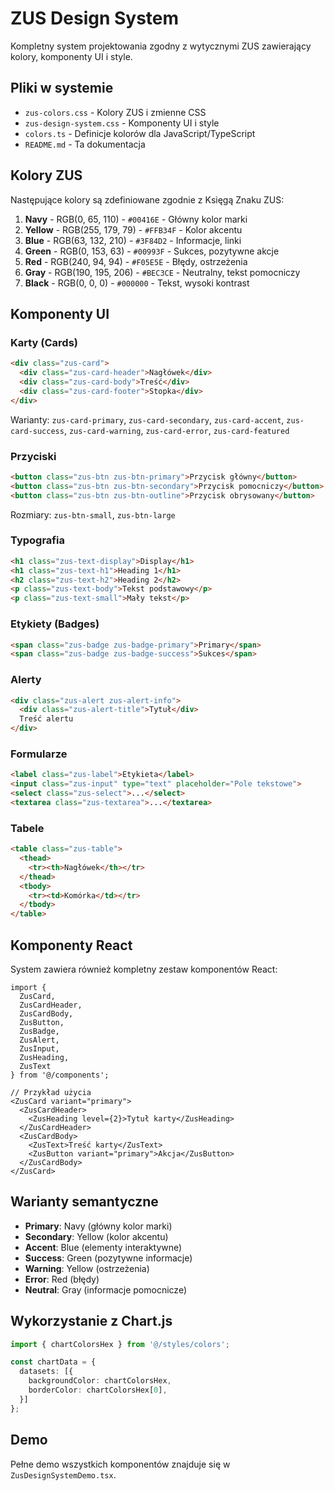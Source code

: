 # ZUS Design System

Kompletny system projektowania zgodny z wytycznymi ZUS zawierający kolory, komponenty UI i style.

## Pliki w systemie

- `zus-colors.css` - Kolory ZUS i zmienne CSS
- `zus-design-system.css` - Komponenty UI i style
- `colors.ts` - Definicje kolorów dla JavaScript/TypeScript
- `README.md` - Ta dokumentacja

## Kolory ZUS

Następujące kolory są zdefiniowane zgodnie z Księgą Znaku ZUS:

1. **Navy** - RGB(0, 65, 110) - `#00416E` - Główny kolor marki
2. **Yellow** - RGB(255, 179, 79) - `#FFB34F` - Kolor akcentu
3. **Blue** - RGB(63, 132, 210) - `#3F84D2` - Informacje, linki
4. **Green** - RGB(0, 153, 63) - `#00993F` - Sukces, pozytywne akcje
5. **Red** - RGB(240, 94, 94) - `#F05E5E` - Błędy, ostrzeżenia
6. **Gray** - RGB(190, 195, 206) - `#BEC3CE` - Neutralny, tekst pomocniczy
7. **Black** - RGB(0, 0, 0) - `#000000` - Tekst, wysoki kontrast

## Komponenty UI

### Karty (Cards)
```html
<div class="zus-card">
  <div class="zus-card-header">Nagłówek</div>
  <div class="zus-card-body">Treść</div>
  <div class="zus-card-footer">Stopka</div>
</div>
```

Warianty: `zus-card-primary`, `zus-card-secondary`, `zus-card-accent`, `zus-card-success`, `zus-card-warning`, `zus-card-error`, `zus-card-featured`

### Przyciski
```html
<button class="zus-btn zus-btn-primary">Przycisk główny</button>
<button class="zus-btn zus-btn-secondary">Przycisk pomocniczy</button>
<button class="zus-btn zus-btn-outline">Przycisk obrysowany</button>
```

Rozmiary: `zus-btn-small`, `zus-btn-large`

### Typografia
```html
<h1 class="zus-text-display">Display</h1>
<h1 class="zus-text-h1">Heading 1</h1>
<h2 class="zus-text-h2">Heading 2</h2>
<p class="zus-text-body">Tekst podstawowy</p>
<p class="zus-text-small">Mały tekst</p>
```

### Etykiety (Badges)
```html
<span class="zus-badge zus-badge-primary">Primary</span>
<span class="zus-badge zus-badge-success">Sukces</span>
```

### Alerty
```html
<div class="zus-alert zus-alert-info">
  <div class="zus-alert-title">Tytuł</div>
  Treść alertu
</div>
```

### Formularze
```html
<label class="zus-label">Etykieta</label>
<input class="zus-input" type="text" placeholder="Pole tekstowe">
<select class="zus-select">...</select>
<textarea class="zus-textarea">...</textarea>
```

### Tabele
```html
<table class="zus-table">
  <thead>
    <tr><th>Nagłówek</th></tr>
  </thead>
  <tbody>
    <tr><td>Komórka</td></tr>
  </tbody>
</table>
```

## Komponenty React

System zawiera również kompletny zestaw komponentów React:

```tsx
import {
  ZusCard,
  ZusCardHeader,
  ZusCardBody,
  ZusButton,
  ZusBadge,
  ZusAlert,
  ZusInput,
  ZusHeading,
  ZusText
} from '@/components';

// Przykład użycia
<ZusCard variant="primary">
  <ZusCardHeader>
    <ZusHeading level={2}>Tytuł karty</ZusHeading>
  </ZusCardHeader>
  <ZusCardBody>
    <ZusText>Treść karty</ZusText>
    <ZusButton variant="primary">Akcja</ZusButton>
  </ZusCardBody>
</ZusCard>
```

## Warianty semantyczne

- **Primary**: Navy (główny kolor marki)
- **Secondary**: Yellow (kolor akcentu)
- **Accent**: Blue (elementy interaktywne)
- **Success**: Green (pozytywne informacje)
- **Warning**: Yellow (ostrzeżenia)
- **Error**: Red (błędy)
- **Neutral**: Gray (informacje pomocnicze)

## Wykorzystanie z Chart.js

```typescript
import { chartColorsHex } from '@/styles/colors';

const chartData = {
  datasets: [{
    backgroundColor: chartColorsHex,
    borderColor: chartColorsHex[0],
  }]
};
```

## Demo

Pełne demo wszystkich komponentów znajduje się w `ZusDesignSystemDemo.tsx`.
